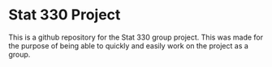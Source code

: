# Stat 330 Project
This is a github repository for the Stat 330 group project. This was made for the purpose of being able to quickly and easily work on the project as a group.
